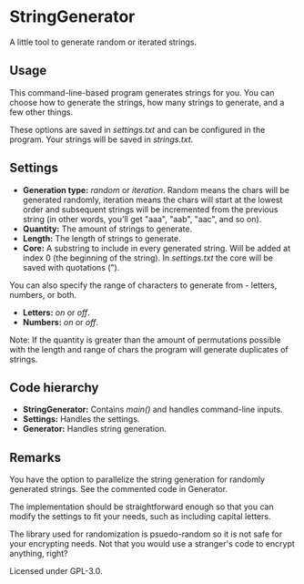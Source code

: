 # StringGenerator
A little tool to generate random or iterated strings.

## Usage
This command-line-based program generates strings for you. You can choose how to generate the strings, how many strings to generate, and a few other things.

These options are saved in *settings.txt* and can be configured in the program. Your strings will be saved in *strings.txt*.

## Settings
* **Generation type:** *random* or *iteration*. Random means the chars will be generated randomly, iteration means the chars will start at the lowest order and subsequent strings will be incremented from the previous string (in other words, you'll get "aaa", "aab", "aac", and so on).
* **Quantity:** The amount of strings to generate.
* **Length:** The length of strings to generate.
* **Core:** A substring to include in every generated string. Will be added at index 0 (the beginning of the string). In *settings.txt* the core will be saved with quotations (").

You can also specify the range of characters to generate from - letters, numbers, or both.

* **Letters:** *on* or *off*.
* **Numbers:** *on* or *off*.

Note: If the quantity is greater than the amount of permutations possible with the length and range of chars the program will generate duplicates of strings.

## Code hierarchy
* **StringGenerator:** Contains *main()* and handles command-line inputs.
* **Settings:** Handles the settings.
* **Generator:** Handles string generation.

## Remarks
You have the option to parallelize the string generation for randomly generated strings. See the commented code in Generator.

The implementation should be straightforward enough so that you can modify the settings to fit your needs, such as including capital letters.

The library used for randomization is psuedo-random so it is not safe for your encrypting needs. Not that you would use a stranger's code to encrypt anything, right?

Licensed under GPL-3.0.
